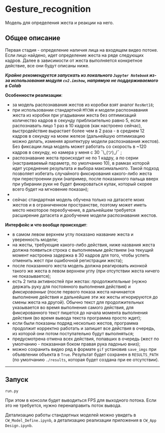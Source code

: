 # Gesture_recognition

Модель для определения жеста и реакции на него.

## Общее описание
Первая стадия - определение наличия лица на входящем видео потоке. Если лицо найдено, идет определение жеста на ряде следующих кадров. Далее в зависимости от жеста выполняется конкретное действие, все они будут описаны ниже.

***Крайне рекомендуется запускать из локального `Jupyter Notebook` из-за использования модуля `cv2.imshow`, напрямую не поддерживаемого в Colab***

**Особенности реализации**:
* за модель распознавания жестов из коробки взят аналог `ResNet18`;
* при использовании стандартной `MTCNN` и модели распознавания жеста из коробки при угадывании жеста без оптимизаций количество кадров в секунду приблизительно равно 5, если же распознавать лицо 1 раз в 10 кадров (как настроено сейчас), выстродействие вырастает более чем в 2 раза - в среднем 12 кадров в секунду на моем железе (дальнейшую оптимизацию можно делать, изменяя архитектуру модели распознавания жестов). Без фиксации лица модель может работать со скорость в ~120 кадров в секунду, но камера у меня с 30 ¯\\\_(ツ)\_/¯ ;
* распознавание жеста происходит не по 1 кадру, а по серии (настраиваемый параметр, по умолчанию 10), в рамках которой идет усреднение результата и выбора максимального. Такой подход позволяет избегать случайного фиксирования какого-либо жеста при перестроении руки (например, после показанного пальца вверх при убирании руки не будет фикироваться кулак, который скорее всего будет на мгновение показан);
* 
* сейчас стандартная модель обучена только на датасете моих жестов и в ограниченном пространстве, поэтому может иметь место некоторое переобучение, в дальнейшем требуется расширение датасета и дообучение модели распознавания жестов.

**Интерфейс и что вообще происходит**:
* в самом левом верхнем углу показано название жеста и уверенность модели;
* на жесты, требующие какого-либо действия, ниже названия жеста должна появиться строка с выполняемым действием (на текущий момент настроена задержка в 30 кадров для того, чтобы успеть отменить жест при ошибочной регистрации жеста);
* после показанного жеста модель должна реагировать иконкой такого же жеста в левом верхнем углу (при отсутствии жеста ничего не показывается);
* есть 2 типа активностей при жестах: *продолжительные* (нужно держать руку для постоянного выполнения действия) и *фиксированные* (после первого показа жеста начинается выполнение действия и дальнейшие эти же жесты игнорируются до смены жеста на другой). Обычно текст для продолжительных указывается во время выполнения самого действия, для фиксированного текст пишется до начала момента выполнения действия (во время вывода текста программа просто ждет);
* если были показаны подряд несколько жестов, программа продолжит корректно работать и запишет все действия в очередь, из которой они потом поступательно будут выполняться;
* предусмотрена отмена всех действия, попавших в очередь (жест по умолчанию - показанная боком правая рука ладонью вниз);
* можно сохранить видео ряд в формате `gif` установив `save_imgs` при объявлении объекта в `True`. Результат будет сохранен в `RESULTS_PATH` (по умолчанию `./results`, которая будет создана при ее отсутствии).

-----

## Запуск

`run.py`

При этом в консоли будет выводиться FPS для выходного потока. Если это не требуется, нужно перенаправить поток вывода.

Детализацию работы стандартных моделей можно увидеть в `CW_Model_Define.ipynb`, а детализацию реализации приложения в `CW_App Design.ipynb`.
